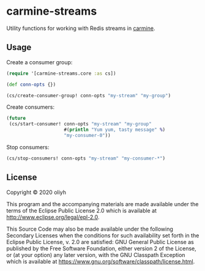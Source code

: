 # carmine-streams

Utility functions for working with Redis streams in [carmine](https://github.com/ptaoussanis/carmine).

## Usage

Create a consumer group:

```clj
(require '[carmine-streams.core :as cs])

(def conn-opts {})

(cs/create-consumer-group! conn-opts "my-stream" "my-group")
```

Create consumers:

```clj
(future
 (cs/start-consumer! conn-opts "my-stream" "my-group"
                     #(println "Yum yum, tasty message" %)
                     "my-consumer-0"))
```

Stop consumers:

```clj
(cs/stop-consumers! conn-opts "my-stream" "my-consumer-*")
```

## License

Copyright © 2020 oliyh

This program and the accompanying materials are made available under the
terms of the Eclipse Public License 2.0 which is available at
http://www.eclipse.org/legal/epl-2.0.

This Source Code may also be made available under the following Secondary
Licenses when the conditions for such availability set forth in the Eclipse
Public License, v. 2.0 are satisfied: GNU General Public License as published by
the Free Software Foundation, either version 2 of the License, or (at your
option) any later version, with the GNU Classpath Exception which is available
at https://www.gnu.org/software/classpath/license.html.
